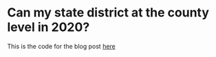 # Can my state district at the county level in 2020?

This is the code for the blog post [here](https://farkasdilemma.wordpress.com/2021/09/02/2020-update-can-my-state-redistrict-at-the-county-level/)
